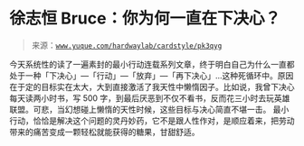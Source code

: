 # 徐志恒 Bruce：你为何一直在下决心？

> 来源：[`www.yuque.com/hardwaylab/cardstyle/pk3qyg`](https://www.yuque.com/hardwaylab/cardstyle/pk3qyg)

<ne-p id="a38ab64cb34ba1822edae3a52c3636e0_p_1" data-lake-id="a38ab64cb34ba1822edae3a52c3636e0_p_1"><ne-text id="ud98166cc">今天系统性的读了一遍素封的最小行动连载系列文章，终于明白自己为什么一直都处于一种「下决心」—「行动」—「放弃」—「再下决心」...这种死循环中。原因在于定的目标实在太大，大到直接激活了我天性中懒惰因子。比如说，我曾下决心每天读两小时书，写 500 字，到最后厌恶到不仅不看书，反而花三小时去玩英雄联盟。可悲，当幻想碰上懒惰的天性时候，这些目标与决心简直不堪一击。</ne-text></ne-p> <ne-p id="be78d36e74d544b51e501d3f5e69026b_p_3" data-lake-id="be78d36e74d544b51e501d3f5e69026b_p_3"><ne-text id="u96ef87c2">最小行动，恰恰是解决这个问题的灵丹妙药，它不是跟人性作对，是顺应着来，把劳动带来的痛苦变成一颗轻松就能获得的糖果，甘甜舒适。</ne-text></ne-p>